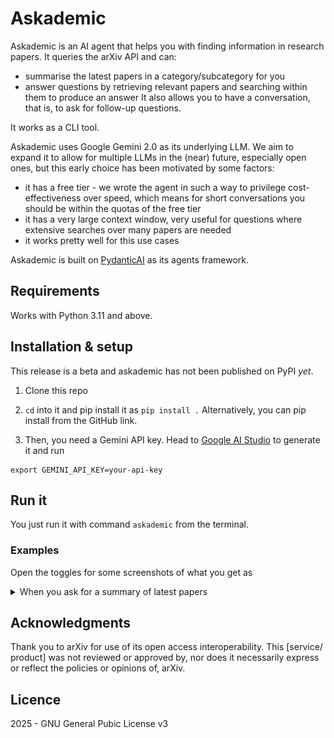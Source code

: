 # Askademic

Askademic is an AI agent that helps you with finding information in research papers. It queries the arXiv API and can:
* summarise the latest papers in a category/subcategory for you
* answer questions by retrieving relevant papers and searching within them to produce an answer
It also allows you to have a conversation, that is, to ask for follow-up questions.

It works as a CLI tool.

Askademic uses Google Gemini 2.0 as its underlying LLM. We aim to expand it to allow for multiple LLMs in the (near) future, especially open ones, but this early choice has been motivated by some factors:
* it has a free tier - we wrote the agent in such a way to privilege cost-effectiveness over speed, which means for short conversations you should be within the quotas of the free tier
* it has a very large context window, very useful for questions where extensive searches over many papers are needed
* it works pretty well for this use cases

Askademic is built on [PydanticAI](https://ai.pydantic.dev/) as its agents framework.

## Requirements

Works with Python 3.11 and above.

## Installation & setup

This release is a beta and askademic has not been published on PyPI _yet_.

1. Clone this repo
2. `cd` into it and pip install it as `pip install .`
Alternatively, you can pip install from the GitHub link.

3. Then, you need a Gemini API key. Head to [Google AI Studio](https://aistudio.google.com/app/apikey) to generate it and run

```
export GEMINI_API_KEY=your-api-key
```

## Run it

You just run it with command `askademic` from the terminal.

### Examples

Open the toggles for some screenshots of what you get as

<details>
<summary>When you ask for a summary of latest papers</summary>
![ddsd](assets/summary1.png)
</details>

## Acknowledgments

Thank you to arXiv for use of its open access interoperability. This [service/ product] was not reviewed or approved by, nor does it necessarily express or reflect the policies or opinions of, arXiv.

## Licence

2025 - GNU General Pubic License v3
